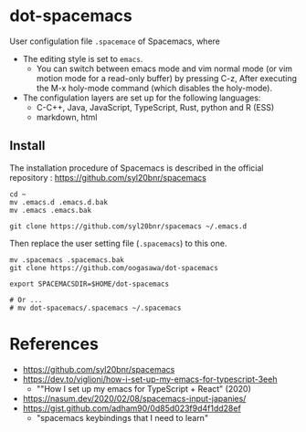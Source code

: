 # dot-spacemacs


User configulation file `.spacemace` of Spacemacs, where

- The editing style is set to `emacs`.
    - You can switch between emacs mode and vim normal mode (or vim motion mode for a read-only buffer) by pressing C-z, After executing the M-x holy-mode command (which disables the holy-mode).
- The configulation layers are set up for the following languages:
    - C-C++, Java, JavaScript, TypeScript, Rust, python and R (ESS)
    - markdown, html

## Install

The installation procedure of Spacemacs is described in the official repository : https://github.com/syl20bnr/spacemacs

```
cd ~
mv .emacs.d .emacs.d.bak
mv .emacs .emacs.bak

git clone https://github.com/syl20bnr/spacemacs ~/.emacs.d
```

Then replace the user setting file (`.spacemacs`) to this one.

```
mv .spacemacs .spacemacs.bak
git clone https://github.com/oogasawa/dot-spacemacs

export SPACEMACSDIR=$HOME/dot-spacemacs

# Or ...
# mv dot-spacemacs/.spacemacs ~/.spacemacs
```


# References

- https://github.com/syl20bnr/spacemacs
- https://dev.to/viglioni/how-i-set-up-my-emacs-for-typescript-3eeh
    - ""How I set up my emacs for TypeScript + React" (2020)
- https://nasum.dev/2020/02/08/spacemacs-input-japanies/
- https://gist.github.com/adham90/0d85d023f9d4f1dd28ef
    - "spacemacs keybindings that I need to learn"

